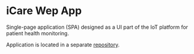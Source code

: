 # iCare Wep App

Single-page application (SPA) designed as a UI part of the IoT platform for patient health monitoring.

Application is located in a separate [repository](https://github.com/aslamovyura/iCare-single-page-app).